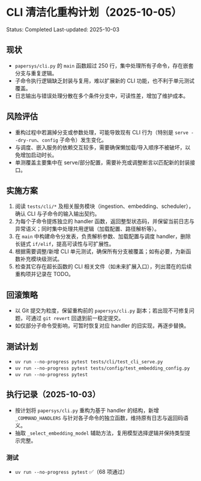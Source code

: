 # CLI 清洁化重构计划（2025-10-05）
Status: Completed
Last-updated: 2025-10-03

## 现状
- `papersys/cli.py` 的 `main` 函数超过 250 行，集中处理所有子命令，存在嵌套分支与重复逻辑。
- 子命令执行逻辑缺乏封装与复用，难以扩展新的 CLI 功能，也不利于单元测试覆盖。
- 日志输出与错误处理分散在多个条件分支中，可读性差，增加了维护成本。

## 风险评估
- 重构过程中若漏掉分支或参数处理，可能导致现有 CLI 行为（特别是 `serve --dry-run`、`config` 子命令）发生变化。
- 与调度、嵌入服务的依赖交互较多，需要确保懒加载/导入顺序不被破坏，以免增加启动时长。
- 单测覆盖主要集中在 serve/部分配置，需要补充或调整断言以匹配新的封装接口。

## 实施方案
1. 阅读 `tests/cli/*` 及相关服务模块（ingestion、embedding、scheduler），确认 CLI 与子命令的输入输出契约。
2. 为每个子命令提炼独立的 handler 函数，返回整型状态码，并保留当前日志与异常语义；同时集中处理共用逻辑（加载配置、路径解析等）。
3. 在 `main` 中构建命令分发表，负责解析参数、加载配置与调度 handler，删除长链式 `if/elif`，提高可读性与可扩展性。
4. 根据需要调整/新增 CLI 单元测试，确保所有分支被覆盖；如有必要，为新函数补充模块级测试。
5. 检查其它存在超长函数的 CLI 相关文件（如未来扩展入口），列出潜在的后续重构项并记录在 TODO。

## 回滚策略
- 以 Git 提交为粒度，保留重构前的 `papersys/cli.py` 副本；若出现不可修复问题，可通过 `git revert` 回退到前一稳定提交。
- 如仅部分子命令受影响，可暂时恢复对应 handler 的旧实现，再逐步替换。

## 测试计划
- `uv run --no-progress pytest tests/cli/test_cli_serve.py`
- `uv run --no-progress pytest tests/config/test_embedding_config.py`
- `uv run --no-progress pytest`

## 执行记录（2025-10-03）
- 按计划将 `papersys/cli.py` 重构为基于 handler 的结构，新增 `_COMMAND_HANDLERS` 与针对各子命令的独立函数，维持原有日志与返回码语义。
- 抽取 `_select_embedding_model` 辅助方法，复用模型选择逻辑并保持类型提示完整。

### 测试
- `uv run --no-progress pytest` ✅（68 项通过）
